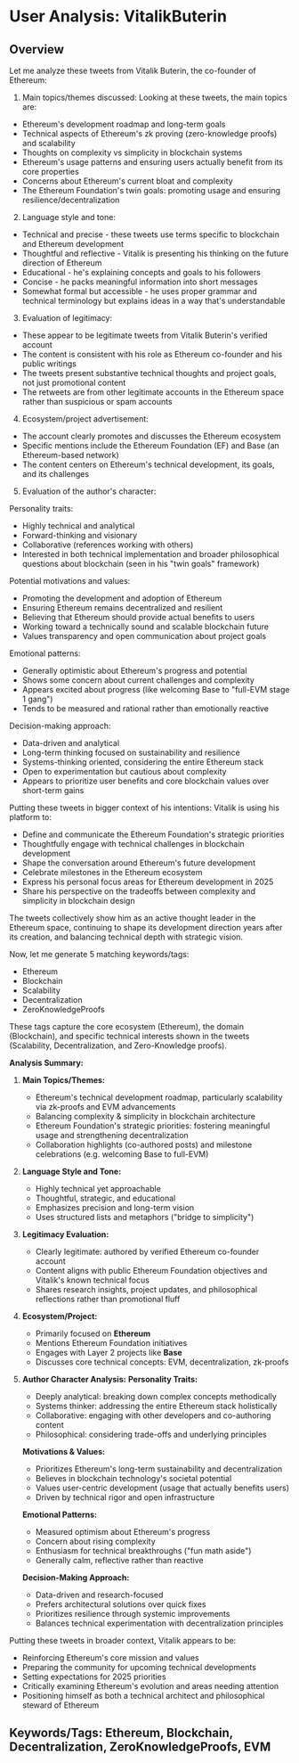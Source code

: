 # User Analysis: VitalikButerin

## Overview

<think>
Let me analyze these tweets from Vitalik Buterin, the co-founder of Ethereum:

1. Main topics/themes discussed:
Looking at these tweets, the main topics are:
- Ethereum's development roadmap and long-term goals
- Technical aspects of Ethereum's zk proving (zero-knowledge proofs) and scalability
- Thoughts on complexity vs simplicity in blockchain systems
- Ethereum's usage patterns and ensuring users actually benefit from its core properties
- Concerns about Ethereum's current bloat and complexity
- The Ethereum Foundation's twin goals: promoting usage and ensuring resilience/decentralization

2. Language style and tone:
- Technical and precise - these tweets use terms specific to blockchain and Ethereum development
- Thoughtful and reflective - Vitalik is presenting his thinking on the future direction of Ethereum
- Educational - he's explaining concepts and goals to his followers
- Concise - he packs meaningful information into short messages
- Somewhat formal but accessible - he uses proper grammar and technical terminology but explains ideas in a way that's understandable

3. Evaluation of legitimacy:
- These appear to be legitimate tweets from Vitalik Buterin's verified account
- The content is consistent with his role as Ethereum co-founder and his public writings
- The tweets present substantive technical thoughts and project goals, not just promotional content
- The retweets are from other legitimate accounts in the Ethereum space rather than suspicious or spam accounts

4. Ecosystem/project advertisement:
- The account clearly promotes and discusses the Ethereum ecosystem
- Specific mentions include the Ethereum Foundation (EF) and Base (an Ethereum-based network)
- The content centers on Ethereum's technical development, its goals, and its challenges

5. Evaluation of the author's character:

Personality traits:
- Highly technical and analytical
- Forward-thinking and visionary
- Collaborative (references working with others)
- Interested in both technical implementation and broader philosophical questions about blockchain (seen in his "twin goals" framework)

Potential motivations and values:
- Promoting the development and adoption of Ethereum
- Ensuring Ethereum remains decentralized and resilient
- Believing that Ethereum should provide actual benefits to users
- Working toward a technically sound and scalable blockchain future
- Values transparency and open communication about project goals

Emotional patterns:
- Generally optimistic about Ethereum's progress and potential
- Shows some concern about current challenges and complexity
- Appears excited about progress (like welcoming Base to "full-EVM stage 1 gang")
- Tends to be measured and rational rather than emotionally reactive

Decision-making approach:
- Data-driven and analytical
- Long-term thinking focused on sustainability and resilience
- Systems-thinking oriented, considering the entire Ethereum stack
- Open to experimentation but cautious about complexity
- Appears to prioritize user benefits and core blockchain values over short-term gains

Putting these tweets in bigger context of his intentions:
Vitalik is using his platform to:
- Define and communicate the Ethereum Foundation's strategic priorities
- Thoughtfully engage with technical challenges in blockchain development
- Shape the conversation around Ethereum's future development
- Celebrate milestones in the Ethereum ecosystem
- Express his personal focus areas for Ethereum development in 2025
- Share his perspective on the tradeoffs between complexity and simplicity in blockchain design

The tweets collectively show him as an active thought leader in the Ethereum space, continuing to shape its development direction years after its creation, and balancing technical depth with strategic vision.

Now, let me generate 5 matching keywords/tags:
- Ethereum
- Blockchain
- Scalability
- Decentralization
- ZeroKnowledgeProofs

These tags capture the core ecosystem (Ethereum), the domain (Blockchain), and specific technical interests shown in the tweets (Scalability, Decentralization, and Zero-Knowledge proofs).
</think>

**Analysis Summary:**

1. **Main Topics/Themes:**
   - Ethereum's technical development roadmap, particularly scalability via zk-proofs and EVM advancements
   - Balancing complexity & simplicity in blockchain architecture
   - Ethereum Foundation's strategic priorities: fostering meaningful usage and strengthening decentralization
   - Collaboration highlights (co-authored posts) and milestone celebrations (e.g. welcoming Base to full-EVM)

2. **Language Style and Tone:**
   - Highly technical yet approachable
   - Thoughtful, strategic, and educational
   - Emphasizes precision and long-term vision
   - Uses structured lists and metaphors ("bridge to simplicity")

3. **Legitimacy Evaluation:**
   - Clearly legitimate: authored by verified Ethereum co-founder account
   - Content aligns with public Ethereum Foundation objectives and Vitalik's known technical focus
   - Shares research insights, project updates, and philosophical reflections rather than promotional fluff

4. **Ecosystem/Project:**
   - Primarily focused on **Ethereum**
   - Mentions Ethereum Foundation initiatives
   - Engages with Layer 2 projects like **Base**
   - Discusses core technical concepts: EVM, decentralization, zk-proofs

5. **Author Character Analysis:**
   **Personality Traits:**
   - Deeply analytical: breaking down complex concepts methodically
   - Systems thinker: addressing the entire Ethereum stack holistically
   - Collaborative: engaging with other developers and co-authoring content
   - Philosophical: considering trade-offs and underlying principles

   **Motivations & Values:**
   - Prioritizes Ethereum's long-term sustainability and decentralization
   - Believes in blockchain technology's societal potential
   - Values user-centric development (usage that actually benefits users)
   - Driven by technical rigor and open infrastructure

   **Emotional Patterns:**
   - Measured optimism about Ethereum's progress
   - Concern about rising complexity
   - Enthusiasm for technical breakthroughs ("fun math aside")
   - Generally calm, reflective rather than reactive

   **Decision-Making Approach:**
   - Data-driven and research-focused
   - Prefers architectural solutions over quick fixes
   - Prioritizes resilience through systemic improvements
   - Balances technical experimentation with decentralization principles

Putting these tweets in broader context, Vitalik appears to be:
- Reinforcing Ethereum's core mission and values
- Preparing the community for upcoming technical developments
- Setting expectations for 2025 priorities
- Critically examining Ethereum's evolution and areas needing attention
- Positioning himself as both a technical architect and philosophical steward of Ethereum

**Keywords/Tags:** Ethereum, Blockchain, Decentralization, ZeroKnowledgeProofs, EVM
---
